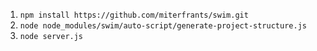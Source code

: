 1. `npm install https://github.com/miterfrants/swim.git`
2. `node node_modules/swim/auto-script/generate-project-structure.js`
3. `node server.js`